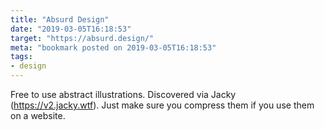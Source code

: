 ```yaml
---
title: "Absurd Design"
date: "2019-03-05T16:18:53"
target: "https://absurd.design/"
meta: "bookmark posted on 2019-03-05T16:18:53"
tags:
- design
---
```

Free to use abstract illustrations. Discovered via Jacky (https://v2.jacky.wtf).
Just make sure you compress them if you use them on a website.
